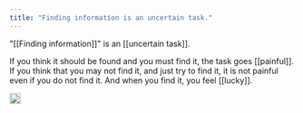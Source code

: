 ```yaml
---
title: "Finding information is an uncertain task."
---
```


"[[Finding information]]" is an [[uncertain task]].

If you think it should be found and you must find it, the task goes [[painful]].
If you think that you may not find it, and just try to find it, it is not painful even if you do not find it. And when you find it, you feel [[lucky]].

<img src='https://scrapbox.io/api/pages/nishio-en/en/icon' alt='en.icon' height="19.5"/>